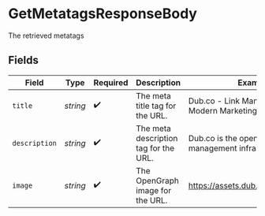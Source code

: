 # GetMetatagsResponseBody

The retrieved metatags


## Fields

| Field                                                        | Type                                                         | Required                                                     | Description                                                  | Example                                                      |
| ------------------------------------------------------------ | ------------------------------------------------------------ | ------------------------------------------------------------ | ------------------------------------------------------------ | ------------------------------------------------------------ |
| `title`                                                      | *string*                                                     | :heavy_check_mark:                                           | The meta title tag for the URL.                              | Dub.co - Link Management for Modern Marketing Teams          |
| `description`                                                | *string*                                                     | :heavy_check_mark:                                           | The meta description tag for the URL.                        | Dub.co is the open-source link management infrastructure ... |
| `image`                                                      | *string*                                                     | :heavy_check_mark:                                           | The OpenGraph image for the URL.                             | https://assets.dub.co/thumbnail.jpg                          |